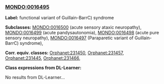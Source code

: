 
### [MONDO:0016495](http://purl.obolibrary.org/obo/MONDO_0016495)
**Label:** functional variant of Guillain-BarrC) syndrome

**Subclasses:** [MONDO:0016500](http://purl.obolibrary.org/obo/MONDO_0016500) (acute sensory ataxic neuropathy), [MONDO:0016499](http://purl.obolibrary.org/obo/MONDO_0016499) (acute pandysautonomia), [MONDO:0016498](http://purl.obolibrary.org/obo/MONDO_0016498) (acute pure sensory neuropathy), [MONDO:0016497](http://purl.obolibrary.org/obo/MONDO_0016497) (Paraparetic variant of Guillain-BarrC) syndrome), 

**Corr. equiv. classes:** [Orphanet:231450](http://www.orpha.net/ORDO/Orphanet_231450), [Orphanet:231457](http://www.orpha.net/ORDO/Orphanet_231457), [Orphanet:231445](http://www.orpha.net/ORDO/Orphanet_231445), [Orphanet:231466](http://www.orpha.net/ORDO/Orphanet_231466), 

**Class expressions from DL-Learner:**

No results from DL-Learner...



